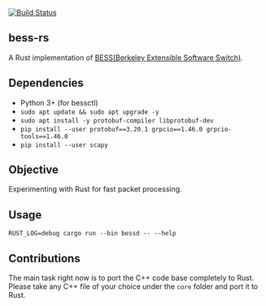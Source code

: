 [![Build Status](https://github.com/eshikafe/bess-rs/actions/workflows/rust.yml/badge.svg)](https://github.com/eshikafe/bess-rs/actions/workflows/rust.yml)


## bess-rs
A Rust implementation of [BESS(Berkeley Extensible Software Switch)](https://github.com/NetSys/bess).

## Dependencies
- Python 3+ (for bessctl)
- `sudo apt update && sudo apt upgrade -y`
- `sudo apt install -y protobuf-compiler libprotobuf-dev`
- `pip install --user protobuf==3.20.1 grpcio==1.46.0 grpcio-tools==1.46.0`
- `pip install --user scapy`

## Objective
Experimenting with Rust for fast packet processing.

## Usage
```=shell
RUST_LOG=debug cargo run --bin bessd -- --help
```

## Contributions
The main task right now is to port the C++ code base completely to Rust.
Please take any C++ file of your choice under the `core` folder and port it to Rust.

